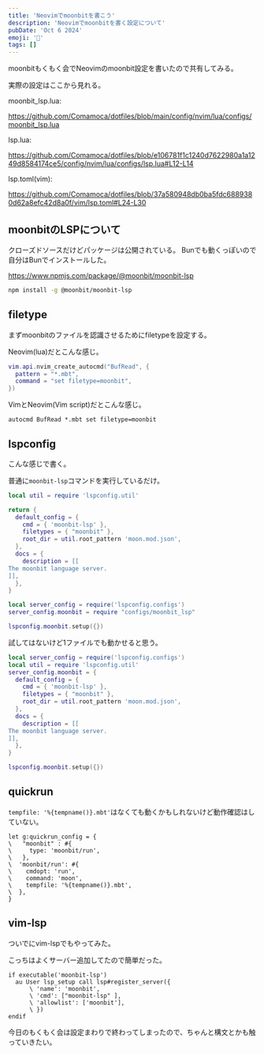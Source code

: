 ```yaml
---
title: 'Neovimでmoonbitを書こう'
description: 'Neovimでmoonbitを書く設定について'
pubDate: 'Oct 6 2024'
emoji: '🦊'
tags: []
---
```


moonbitもくもく会でNeovimのmoonbit設定を書いたので共有してみる。

実際の設定はここから見れる。

moonbit_lsp.lua:

https://github.com/Comamoca/dotfiles/blob/main/config/nvim/lua/configs/moonbit_lsp.lua

lsp.lua:

https://github.com/Comamoca/dotfiles/blob/e106781f1c1240d7622980a1a1249d8584174ce5/config/nvim/lua/configs/lsp.lua#L12-L14

lsp.toml(vim):

https://github.com/Comamoca/dotfiles/blob/37a580948db0ba5fdc6889380d62a8efc42d8a0f/vim/lsp.toml#L24-L30

## moonbitのLSPについて

クローズドソースだけどパッケージは公開されている。
Bunでも動くっぽいので自分はBunでインストールした。

https://www.npmjs.com/package/@moonbit/moonbit-lsp

```sh
npm install -g @moonbit/moonbit-lsp
```

## filetype

まずmoonbitのファイルを認識させるためにfiletypeを設定する。

Neovim(lua)だとこんな感じ。

```lua
vim.api.nvim_create_autocmd("BufRead", {
  pattern = "*.mbt",
  command = "set filetype=moonbit",
})
```

VimとNeovim(Vim script)だとこんな感じ。

```vim
autocmd BufRead *.mbt set filetype=moonbit
```

## lspconfig

こんな感じで書く。

普通に`moonbit-lsp`コマンドを実行しているだけ。

```lua
local util = require 'lspconfig.util'

return {
  default_config = {
    cmd = { 'moonbit-lsp' },
    filetypes = { "moonbit" },
    root_dir = util.root_pattern 'moon.mod.json',
  },
  docs = {
    description = [[
The moonbit language server.
]],
  },
}
```

```lua
local server_config = require('lspconfig.configs')
server_config.moonbit = require "configs/moonbit_lsp"

lspconfig.moonbit.setup({})
```

試してはないけど1ファイルでも動かせると思う。

```lua
local server_config = require('lspconfig.configs')
local util = require 'lspconfig.util'
server_config.moonbit = {
  default_config = {
    cmd = { 'moonbit-lsp' },
    filetypes = { "moonbit" },
    root_dir = util.root_pattern 'moon.mod.json',
  },
  docs = {
    description = [[
The moonbit language server.
]],
  },
}

lspconfig.moonbit.setup({})
```

## quickrun

`tempfile: '%{tempname()}.mbt'`はなくても動くかもしれないけど動作確認はしていない。

```vim
let g:quickrun_config = {
\   "moonbit" : #{
\     type: 'moonbit/run',
\   },
\  'moonbit/run': #{
\    cmdopt: 'run',
\    command: 'moon',
\    tempfile: '%{tempname()}.mbt',
\  },
}
```

## vim-lsp

ついでにvim-lspでもやってみた。

こっちはよくサーバー追加してたので簡単だった。

```vim
if executable('moonbit-lsp')
  au User lsp_setup call lsp#register_server({
      \ 'name': 'moonbit',
      \ 'cmd': ["moonbit-lsp" ],
      \ 'allowlist': ['moonbit'],
      \ })
endif
```

今日のもくもく会は設定まわりで終わってしまったので、ちゃんと構文とかも触っていきたい。
